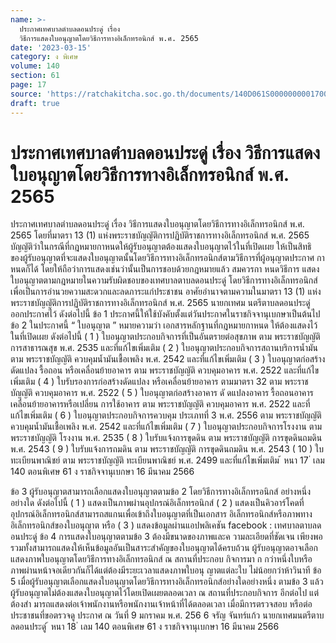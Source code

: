 ```yaml
---
name: >-
  ประกาศเทศบาลตำบลดอนประดู่ เรื่อง
  วิธีการแสดงใบอนุญาตโดยวิธีการทางอิเล็กทรอนิกส์ พ.ศ. 2565
date: '2023-03-15'
category: ง พิเศษ
volume: 140
section: 61
page: 17
source: 'https://ratchakitcha.soc.go.th/documents/140D061S0000000001700.pdf'
draft: true
---
```


# ประกาศเทศบาลตำบลดอนประดู่ เรื่อง วิธีการแสดงใบอนุญาตโดยวิธีการทางอิเล็กทรอนิกส์ พ.ศ. 2565

ประกาศเทศบาลตำบลดอนประดู่ เรื่อง วิธีการแสดงใบอนุญาตโดยวิธีการทางอิเล็กทรอนิกส์ พ.ศ. 2565 โดยที่มาตรา 13 (1) แห่งพระราชบัญญัติการปฏิบัติราชการทางอิเล็กทรอนิกส์ พ.ศ. 2565 บัญญัติว่าในกรณีที่กฎหมายกาหนดให้ผู้รับอนุญาตต้องแสดงใบอนุญาตไว้ในที่เปิดเผย ให้เป็นสิทธิ ของผู้รับอนุญาตที่จะแสดงใบอนุญาตนั้นโดยวิธีการทางอิเล็กทรอนิกส์ตามวิธีการที่ผู้อนุญาตประกาศ กาหนดก็ได้ โดยให้ถือว่าการแสดงเช่นว่านั้นเป็นการชอบด้วยกฎหมายแล้ว สมควรกา หนดวิธีการ แสดงใบอนุญาตตามกฎหมายในความรับผิดชอบของเทศบาลตาบลดอนประดู่ โดยวิธีการทางอิเล็กทรอนิกส์ เพื่อเป็นการอำนวยความสะดวกและลดภาระแก่ประชาชน อาศัยอำนาจตามความในมาตรา 13 (1) แห่งพระราชบัญญัติการปฏิบัติราชการทางอิเล็กทรอนิกส์ พ.ศ. 2565 นายกเทศม นตรีตาบลดอนประดู่ ออกประกาศไว้ ดังต่อไปนี้ ข้อ 1 ประกาศนี้ให้ใช้บังคับตั้งแต่วันประกาศในราชกิจจานุเบกษาเป็นต้นไป ข้อ 2 ในประกาศนี้ “ ใบอนุญาต ” หมายความว่า เอกสารหลักฐานที่กฎหมายกาหนด ให้ต้องแสดงไว้ในที่เปิดเผย ดังต่อไปนี้ ( 1 ) ใบอนุญาตประกอบกิจการที่เป็นอันตรายต่อสุขภาพ ตาม พระราชบัญญัติ การสาธารณสุข พ.ศ. 2535 และที่แก้ไขเพิ่มเติม ( 2 ) ใบอนุญาตประกอบกิจการสถานบริการน้ำมัน ตาม พระราชบัญญัติ ควบคุมน้ำมันเชื้อเพลิง พ.ศ. 2542 และที่แก้ไขเพิ่มเติม ( 3 ) ใบอนุญาตก่อสร้าง ดัดแปลง รื้อถอน หรือเคลื่อนย้ายอาคาร ตาม พระราชบัญญัติ ควบคุมอาคาร พ.ศ. 2522 และที่แก้ไขเพิ่มเติม ( 4 ) ใบรับรองการก่อสร้างดัดแปลง หรือเคลื่อนย้ายอาคาร ตามมาตรา 32 ตาม พระราชบัญญัติ ควบคุมอาคาร พ.ศ. 2522 ( 5 ) ใบอนุญาตก่อสร้างอาคาร ดั ดแปลงอาคาร รื้อถอนอาคาร เคลื่อนย้ายอาคารหรือเปลี่ยน การใช้อาคาร ตาม พระราชบัญญัติ ควบคุมอาคาร พ.ศ. 2522 และที่แก้ไขเพิ่มเติม ( 6 ) ใบอนุญาตประกอบกิจการควบคุม ประเภทที่ 3 พ.ศ. 2556 ตาม พระราชบัญญัติ ควบคุมน้ำมันเชื้อเพลิง พ.ศ. 2542 และที่แก้ไขเพิ่มเติม ( 7 ) ใบอนุญาตประกอบกิจการโรงงาน ตาม พระราชบัญญัติ โรงงาน พ.ศ. 2535 ( 8 ) ใบรับแจ้งการขุดดิน ตาม พระราชบัญญัติ การขุดดินถมดิน พ.ศ. 2543 ( 9 ) ใบรับแจ้งการถมดิน ตาม พระราชบัญญัติ การขุดดินถมดิน พ.ศ. 2543 ( 10 ) ใบทะเบียนพาณิชย์ ตาม พระราชบัญญัติ ทะเบียนพาณิชย์ พ.ศ. 2499 และที่แก้ไขเพิ่มเติม ้ หนา 17 ่ เลม 140 ตอนพิเศษ 61 ง ราชกิจจานุเบกษา 16 มีนาคม 2566

ข้อ 3 ผู้รับอนุญาตสามารถเลือกแสดงใบอนุญาตตามข้อ 2 โดยวิธีการทางอิเล็กทรอนิกส์ อย่างหนึ่งอย่างใด ดังต่อไปนี้ ( 1 ) แสดงเป็นภาพผ่านอุปกรณ์อิเล็กทรอนิกส์ ( 2 ) แสดงเป็นคิวอาร์โคดที่อุปกรณ์อิเล็กทรอนิกส์สามารถสแกนเพื่อเข้าถึงใบอนุญาตที่เป็นเอกสาร อิเล็กทรอนิกส์หรือภาพทางอิเล็กทรอนิกส์ของใบอนุญาต หรือ ( 3 ) แสดงข้อมูลผ่านแอปพลิเคชัน facebook : เทศบาลตาบลดอนประดู่ ข้อ 4 การแสดงใบอนุญาตตามข้อ 3 ต้องมีขนาดของภาพและค วามละเอียดที่ชัดเจน เพียงพอ รวมทั้งสามารถแสดงให้เห็นข้อมูลอันเป็นสาระสำคัญของใบอนุญาตได้ครบถ้วน ผู้รับอนุญาตอาจเลือกแสดงภาพใบอนุญาตโดยวิธีการทางอิเล็กทรอนิกส์ ณ สถานที่ประกอบ กิจการมา ก กว่าหนึ่งใบหรือภาพผ่านหน้าจอเดียวกันก็ได้แต่ต้องมีระยะเวลาแสดงภาพใบอนุ ญาตแต่ละใบ ไม่น้อยกว่าห้าวินาที ข้อ 5 เมื่อผู้รับอนุญาตเลือกแสดงใบอนุญาตโดยวิธีการทางอิเล็กทรอนิกส์อย่างใดอย่างหนึ่ง ตามข้อ 3 แล้ว ผู้รับอนุญาตไม่ต้องแสดงใบอนุญาตไว้โดยเปิดเผยตลอดเวลา ณ สถานที่ประกอบกิจการ อีกต่อไป แต่ต้องสำ มารถแสดงต่อเจ้าพนักงานหรือพนักงานเจ้าหน้าที่ได้ตลอดเวลา เมื่อมีการตรวจสอบ หรือต่อประชาชนที่ขอตรวจดู ประกาศ ณ วันที่ 9 มกราคม พ.ศ. 256 6 จรัญ จันทร์แก้ว นายกเทศมนตรีตาบลดอนประดู่ ้ หนา 18 ่ เลม 140 ตอนพิเศษ 61 ง ราชกิจจานุเบกษา 16 มีนาคม 2566
